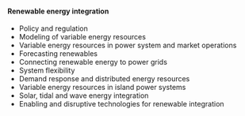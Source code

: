 #### Renewable energy integration
- Policy and regulation
- Modeling of variable energy resources
- Variable energy resources in power system and market operations
- Forecasting renewables
- Connecting renewable energy to power grids
- System flexibility
- Demand response and distributed energy resources
- Variable energy resources in island power systems
- Solar, tidal and wave energy integration
- Enabling and disruptive technologies for renewable integration
